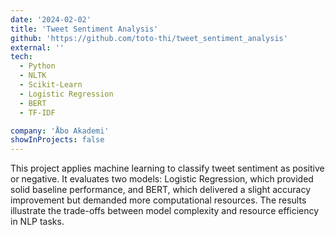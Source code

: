 ```yaml
---
date: '2024-02-02'
title: 'Tweet Sentiment Analysis'
github: 'https://github.com/toto-thi/tweet_sentiment_analysis'
external: ''
tech:
  - Python
  - NLTK
  - Scikit-Learn
  - Logistic Regression
  - BERT
  - TF-IDF

company: 'Åbo Akademi'
showInProjects: false
---
```


This project applies machine learning to classify tweet sentiment as positive or negative. It evaluates two models: Logistic Regression, which provided solid baseline performance, and BERT, which delivered a slight accuracy improvement but demanded more computational resources. The results illustrate the trade-offs between model complexity and resource efficiency in NLP tasks.
